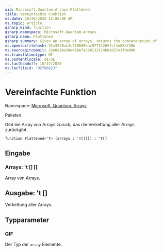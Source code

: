 ```yaml
---
uid: Microsoft.Quantum.Arrays.Flattened
title: Vereinfachte Funktion
ms.date: 10/26/2020 12:00:00 AM
ms.topic: article
qsharp.kind: function
qsharp.namespace: Microsoft.Quantum.Arrays
qsharp.name: Flattened
qsharp.summary: Given an array of arrays, returns the concatenation of all arrays.
ms.openlocfilehash: 91a35f0ac2c2f8609bac07734265fcf4e88bf50b
ms.sourcegitcommit: 29e0d88a30e4166fa580132124b0eb57e1f0e986
ms.translationtype: MT
ms.contentlocale: de-DE
ms.lasthandoff: 10/27/2020
ms.locfileid: "92706023"
---
```

# <a name="flattened-function"></a>Vereinfachte Funktion

Namespace: [Microsoft. Quantum. Arrays](xref:Microsoft.Quantum.Arrays)

Paketen [](https://nuget.org/packages/)


Gibt ein Array von Arrays zurück, das die Verkettung aller Arrays zurückgibt.

```qsharp
function Flattened<'T> (arrays : 'T[][]) : 'T[]
```


## <a name="input"></a>Eingabe

### <a name="arrays--t"></a>Arrays: 't [] []

Array von Arrays.



## <a name="output--t"></a>Ausgabe: 't []

Verkettung aller Arrays.

## <a name="type-parameters"></a>Typparameter

### <a name="t"></a>GIF

Der Typ der `array` Elemente.